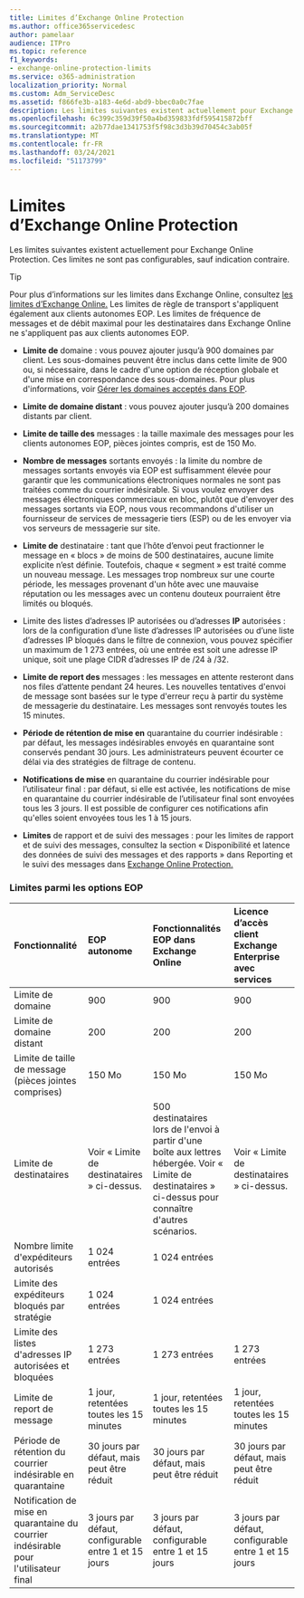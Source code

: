 ```yaml
---
title: Limites d’Exchange Online Protection
ms.author: office365servicedesc
author: pamelaar
audience: ITPro
ms.topic: reference
f1_keywords:
- exchange-online-protection-limits
ms.service: o365-administration
localization_priority: Normal
ms.custom: Adm_ServiceDesc
ms.assetid: f866fe3b-a183-4e6d-abd9-bbec0a0c7fae
description: Les limites suivantes existent actuellement pour Exchange Online Protection. Ces limites ne sont pas configurables sauf indication contraire.
ms.openlocfilehash: 6c399c359d39f50a4bd359833fdf595415872bff
ms.sourcegitcommit: a2b77dae1341753f5f98c3d3b39d70454c3ab05f
ms.translationtype: MT
ms.contentlocale: fr-FR
ms.lasthandoff: 03/24/2021
ms.locfileid: "51173799"
---
```

# <a name="exchange-online-protection-limits"></a>Limites d’Exchange Online Protection

Les limites suivantes existent actuellement pour Exchange Online Protection. Ces limites ne sont pas configurables, sauf indication contraire. 
  
> [!TIP]
> Pour plus d’informations sur les limites dans Exchange Online, consultez [les limites d’Exchange Online.](../exchange-online-service-description/exchange-online-limits.md) Les limites de règle de transport s'appliquent également aux clients autonomes EOP. Les limites de fréquence de messages et de débit maximal pour les destinataires dans Exchange Online ne s'appliquent pas aux clients autonomes EOP. 
  
- **Limite de** domaine : vous pouvez ajouter jusqu’à 900 domaines par client. Les sous-domaines peuvent être inclus dans cette limite de 900 ou, si nécessaire, dans le cadre d'une option de réception globale et d'une mise en correspondance des sous-domaines. Pour plus d'informations, voir [Gérer les domaines acceptés dans EOP](/microsoft-365/security/office-365-security/exchange-online-protection-overview).

- **Limite de domaine distant** : vous pouvez ajouter jusqu’à 200 domaines distants par client.
    
- **Limite de taille des** messages : la taille maximale des messages pour les clients autonomes EOP, pièces jointes compris, est de 150 Mo. 
    
- **Nombre de messages** sortants envoyés : la limite du nombre de messages sortants envoyés via EOP est suffisamment élevée pour garantir que les communications électroniques normales ne sont pas traitées comme du courrier indésirable. Si vous voulez envoyer des messages électroniques commerciaux en bloc, plutôt que d'envoyer des messages sortants via EOP, nous vous recommandons d'utiliser un fournisseur de services de messagerie tiers (ESP) ou de les envoyer via vos serveurs de messagerie sur site. 
    
- **Limite de** destinataire : tant que l’hôte d’envoi peut fractionner le message en « blocs » de moins de 500 destinataires, aucune limite explicite n’est définie. Toutefois, chaque « segment » est traité comme un nouveau message. Les messages trop nombreux sur une courte période, les messages provenant d'un hôte avec une mauvaise réputation ou les messages avec un contenu douteux pourraient être limités ou bloqués. 
    
- Limite des listes d’adresses IP autorisées ou d’adresses **IP** autorisées : lors de la configuration d’une liste d’adresses IP autorisées ou d’une liste d’adresses IP bloqués dans le filtre de connexion, vous pouvez spécifier un maximum de 1 273 entrées, où une entrée est soit une adresse IP unique, soit une plage CIDR d’adresses IP de /24 à /32. 
    
- **Limite de report des** messages : les messages en attente resteront dans nos files d’attente pendant 24 heures. Les nouvelles tentatives d'envoi de message sont basées sur le type d'erreur reçu à partir du système de messagerie du destinataire. Les messages sont renvoyés toutes les 15 minutes. 
    
- **Période de rétention de mise en** quarantaine du courrier indésirable : par défaut, les messages indésirables envoyés en quarantaine sont conservés pendant 30 jours. Les administrateurs peuvent écourter ce délai via des stratégies de filtrage de contenu. 
    
- **Notifications de mise** en quarantaine du courrier indésirable pour l’utilisateur final : par défaut, si elle est activée, les notifications de mise en quarantaine du courrier indésirable de l’utilisateur final sont envoyées tous les 3 jours. Il est possible de configurer ces notifications afin qu'elles soient envoyées tous les 1 à 15 jours. 
    
- **Limites** de rapport et de suivi des messages : pour les limites de rapport et de suivi des messages, consultez la section « Disponibilité et latence des données de suivi des messages et des rapports » dans Reporting et le suivi des messages dans [Exchange Online Protection.](/microsoft-365/security/office-365-security/reporting-and-message-trace-in-exchange-online-protection)
    
### <a name="limits-across-eop-options"></a>Limites parmi les options EOP

| Fonctionnalité | EOP autonome | Fonctionnalités EOP dans Exchange Online | Licence d’accès client Exchange Enterprise avec services |
|:-----|:-----|:-----|:-----|
|Limite de domaine  <br/> |900  <br/> |900  <br/> |900  <br/> |
|Limite de domaine distant  <br/> |200  <br/> |200  <br/> |200  <br/> |
|Limite de taille de message (pièces jointes comprises)  <br/> |150 Mo  <br/> |150 Mo  <br/> |150 Mo  <br/> |
|Limite de destinataires  <br/> |Voir « Limite de destinataires » ci-dessus.  <br/> |500 destinataires lors de l'envoi à partir d'une boîte aux lettres hébergée. Voir « Limite de destinataires » ci-dessus pour connaître d'autres scénarios.  <br/> |Voir « Limite de destinataires » ci-dessus.  <br/> |
|Nombre limite d'expéditeurs autorisés  <br/> |1 024 entrées  <br/> |1 024 entrées  <br/> ||
|Limite des expéditeurs bloqués par stratégie  <br/> |1 024 entrées  <br/> |1 024 entrées  <br/> ||
|Limite des listes d'adresses IP autorisées et bloquées  <br/> |1 273 entrées  <br/> |1 273 entrées  <br/> |1 273 entrées  <br/> |
|Limite de report de message  <br/> |1 jour, retentées toutes les 15 minutes  <br/> |1 jour, retentées toutes les 15 minutes  <br/> |1 jour, retentées toutes les 15 minutes  <br/> |
|Période de rétention du courrier indésirable en quarantaine  <br/> |30 jours par défaut, mais peut être réduit  <br/> |30 jours par défaut, mais peut être réduit  <br/> |30 jours par défaut, mais peut être réduit  <br/> |
|Notification de mise en quarantaine du courrier indésirable pour l'utilisateur final  <br/> |3 jours par défaut, configurable entre 1 et 15 jours  <br/> |3 jours par défaut, configurable entre 1 et 15 jours  <br/> |3 jours par défaut, configurable entre 1 et 15 jours  <br/> |
